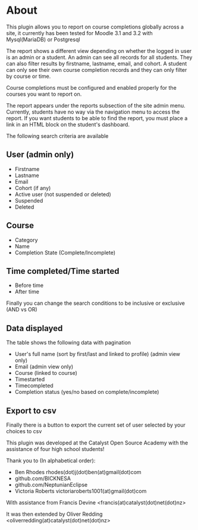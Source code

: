 # About
This plugin allows you to report on course completions globally across a site, it currently has been tested for Moodle 3.1 and 3.2 with Mysql(MariaDB) or Postgresql

The report shows a different view depending on whether the logged in user is an admin or a student. An admin can see all records for all students. They can also filter results by firstname, lastname, email, and cohort. A student can only see their own course completion records and they can only filter by course or time.

Course completions must be configured and enabled properly for the courses you want to report on.

The report appears under the reports subsection of the site admin menu. Currently, students have no way via the navigation menu to access the report. If you want students to be able to find the report, you must place a link in an HTML block on the student's dashboard.

The following search criteria are available

## User (admin only)
* Firstname
* Lastname
* Email
* Cohort (if any)
* Active user (not suspended or deleted)
* Suspended
* Deleted

## Course
* Category
* Name
* Completion State (Complete/Incomplete)

## Time completed/Time started
* Before time
* After time

Finally you can change the search conditions to be inclusive or exclusive (AND vs OR)


## Data displayed
The table shows the following data with pagination

* User's full name (sort by first/last and linked to profile) (admin view only)
* Email (admin view only)
* Course (linked to course)
* Timestarted
* Timecompleted
* Completion status (yes/no based on complete/incomplete)

## Export to csv
Finally there is a button to export the current set of user selected by your choices to csv


This plugin was developed at the Catalyst Open Source Academy with the assistance of four high school students!

Thank you to (In alphabetical order):

* Ben Rhodes rhodes(dot)j(dot)ben(at)gmail(dot)com
* github.com/BICKNESA
* github.com/NeptunianEclipse
* Victoria Roberts victoriaroberts1001(at)gmail(dot)com

With assistance from
Francis Devine <francis(at)catalyst(dot)net(dot)nz>

It was then extended by Oliver Redding <oliverredding(at)catalyst(dot)net(dot)nz>
